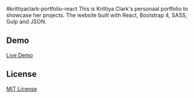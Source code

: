 #krittiyaclark-portfolio-react
This is Krittiya Clark's personaal portfolio to showcase her projects. The website built with React, Bootstrap 4, SASS, Gulp and JSON.

## Demo

[Live Demo](https://krittiyaclark.github.io/my-portfolio-react/#/)

## License

[MIT License](http://brenopolanski.mit-license.org/)
